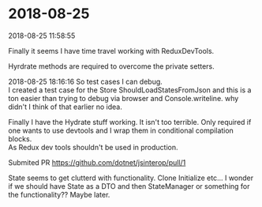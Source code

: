 # 2018-08-25

2018-08-25 11:58:55

Finally it seems I have time travel working with ReduxDevTools.

Hyrdrate methods are required to overcome the private setters.

2018-08-25 18:16:16
So test cases I can debug.  
I created a test case for the Store ShouldLoadStatesFromJson
and this is a ton easier than trying to debug via browser and Console.writeline.
why didn't I think of that earlier no idea.

Finally I have the Hydrate stuff working. It isn't too terrible.
Only required if one wants to use devtools and I wrap them in
conditional compilation blocks.  
As Redux dev tools shouldn't be used in production.

Submited PR https://github.com/dotnet/jsinterop/pull/1

State seems to get clutterd with functionality.
Clone Initialize etc...
I wonder if we should have State as a DTO and then 
StateManager or something for the functionality??  Maybe later.


